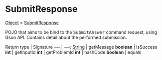 # SubmitResponse

[Object]() > [SubmitResponse](nullfr/faylixe/googlecodejam/client/webservice/SubmitResponse.md)

<p>POJO that aims to be bind to the <tt>SubmitAnswer</tt>
 command request, using Gson API. Contains detail about
 the performed submission.</p>

Return type | Signature
--- | ---:
[String]() | getMessage
**boolean** | isSuccess
**int** | getInputId
**int** | getProblemId
**int** | hashCode
**boolean** | equals

